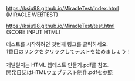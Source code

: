 https://ksiu98.github.io/MiracleTest/index.html
<BR>(MIRACLE WEBTEST)

https://ksiu98.github.io/MiracleTest/test.html
<BR>(SCORE INPUT HTML)

테스트를 시작하려면 첫번째 링크를 클릭하세요.<BR>
1番目のリンクをクリックしてテストを始めましょう！<BR>
<BR>
개발일지는 HTML 웹테스트 만들기.pdf를 참조.<BR>
開発日誌はHTMLウェブテスト制作.pdfを参照